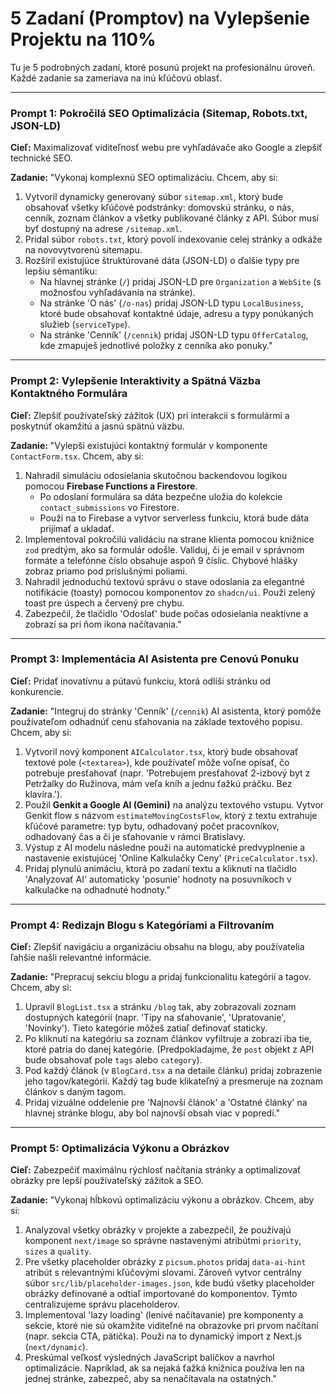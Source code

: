 # 5 Zadaní (Promptov) na Vylepšenie Projektu na 110%

Tu je 5 podrobných zadaní, ktoré posunú projekt na profesionálnu úroveň. Každé zadanie sa zameriava na inú kľúčovú oblasť.

---

### Prompt 1: Pokročilá SEO Optimalizácia (Sitemap, Robots.txt, JSON-LD)

**Cieľ:** Maximalizovať viditeľnosť webu pre vyhľadávače ako Google a zlepšiť technické SEO.

**Zadanie:**
"Vykonaj komplexnú SEO optimalizáciu. Chcem, aby si:
1.  Vytvoril dynamicky generovaný súbor `sitemap.xml`, ktorý bude obsahovať všetky kľúčové podstránky: domovskú stránku, o nás, cenník, zoznam článkov a všetky publikované články z API. Súbor musí byť dostupný na adrese `/sitemap.xml`.
2.  Pridal súbor `robots.txt`, ktorý povolí indexovanie celej stránky a odkáže na novovytvorenú sitemapu.
3.  Rozšíril existujúce štruktúrované dáta (JSON-LD) o ďalšie typy pre lepšiu sémantiku:
    *   Na hlavnej stránke (`/`) pridaj JSON-LD pre `Organization` a `WebSite` (s možnosťou vyhľadávania na stránke).
    *   Na stránke 'O nás' (`/o-nas`) pridaj JSON-LD typu `LocalBusiness`, ktoré bude obsahovať kontaktné údaje, adresu a typy ponúkaných služieb (`serviceType`).
    *   Na stránke 'Cenník' (`/cennik`) pridaj JSON-LD typu `OfferCatalog`, kde zmapuješ jednotlivé položky z cenníka ako ponuky."

---

### Prompt 2: Vylepšenie Interaktivity a Spätná Väzba Kontaktného Formulára

**Cieľ:** Zlepšiť používateľský zážitok (UX) pri interakcii s formulármi a poskytnúť okamžitú a jasnú spätnú väzbu.

**Zadanie:**
"Vylepši existujúci kontaktný formulár v komponente `ContactForm.tsx`. Chcem, aby si:
1.  Nahradil simuláciu odosielania skutočnou backendovou logikou pomocou **Firebase Functions a Firestore**.
    *   Po odoslaní formulára sa dáta bezpečne uložia do kolekcie `contact_submissions` vo Firestore.
    *   Použi na to Firebase a vytvor serverless funkciu, ktorá bude dáta prijímať a ukladať.
2.  Implementoval pokročilú validáciu na strane klienta pomocou knižnice `zod` predtým, ako sa formulár odošle. Validuj, či je email v správnom formáte a telefónne číslo obsahuje aspoň 9 číslic. Chybové hlášky zobraz priamo pod príslušnými poliami.
3.  Nahradil jednoduchú textovú správu o stave odoslania za elegantné notifikácie (toasty) pomocou komponentov zo `shadcn/ui`. Použi zelený toast pre úspech a červený pre chybu.
4.  Zabezpečil, že tlačidlo 'Odoslať' bude počas odosielania neaktívne a zobrazí sa pri ňom ikona načítavania."

---

### Prompt 3: Implementácia AI Asistenta pre Cenovú Ponuku

**Cieľ:** Pridať inovatívnu a pútavú funkciu, ktorá odlíši stránku od konkurencie.

**Zadanie:**
"Integruj do stránky 'Cenník' (`/cennik`) AI asistenta, ktorý pomôže používateľom odhadnúť cenu sťahovania na základe textového popisu. Chcem, aby si:
1.  Vytvoril nový komponent `AICalculator.tsx`, ktorý bude obsahovať textové pole (`<textarea>`), kde používateľ môže voľne opísať, čo potrebuje presťahovať (napr. 'Potrebujem presťahovať 2-izbový byt z Petržalky do Ružinova, mám veľa kníh a jednu ťažkú práčku. Bez klavíra.').
2.  Použil **Genkit a Google AI (Gemini)** na analýzu textového vstupu. Vytvor Genkit flow s názvom `estimateMovingCostsFlow`, ktorý z textu extrahuje kľúčové parametre: typ bytu, odhadovaný počet pracovníkov, odhadovaný čas a či je sťahovanie v rámci Bratislavy.
3.  Výstup z AI modelu následne použi na automatické predvyplnenie a nastavenie existujúcej 'Online Kalkulačky Ceny' (`PriceCalculator.tsx`).
4.  Pridaj plynulú animáciu, ktorá po zadaní textu a kliknutí na tlačidlo 'Analyzovať AI' automaticky 'posunie' hodnoty na posuvníkoch v kalkulačke na odhadnuté hodnoty."

---

### Prompt 4: Redizajn Blogu s Kategóriami a Filtrovaním

**Cieľ:** Zlepšiť navigáciu a organizáciu obsahu na blogu, aby používatelia ľahšie našli relevantné informácie.

**Zadanie:**
"Prepracuj sekciu blogu a pridaj funkcionalitu kategórií a tagov. Chcem, aby si:
1.  Upravil `BlogList.tsx` a stránku `/blog` tak, aby zobrazovali zoznam dostupných kategórií (napr. 'Tipy na sťahovanie', 'Upratovanie', 'Novinky'). Tieto kategórie môžeš zatiaľ definovať staticky.
2.  Po kliknutí na kategóriu sa zoznam článkov vyfiltruje a zobrazí iba tie, ktoré patria do danej kategórie. (Predpokladajme, že `post` objekt z API bude obsahovať pole `tags` alebo `category`).
3.  Pod každý článok (v `BlogCard.tsx` a na detaile článku) pridaj zobrazenie jeho tagov/kategórií. Každý tag bude klikateľný a presmeruje na zoznam článkov s daným tagom.
4.  Pridaj vizuálne oddelenie pre 'Najnovší článok' a 'Ostatné články' na hlavnej stránke blogu, aby bol najnovší obsah viac v popredí."

---

### Prompt 5: Optimalizácia Výkonu a Obrázkov

**Cieľ:** Zabezpečiť maximálnu rýchlosť načítania stránky a optimalizovať obrázky pre lepší používateľský zážitok a SEO.

**Zadanie:**
"Vykonaj hĺbkovú optimalizáciu výkonu a obrázkov. Chcem, aby si:
1.  Analyzoval všetky obrázky v projekte a zabezpečil, že používajú komponent `next/image` so správne nastavenými atribútmi `priority`, `sizes` a `quality`.
2.  Pre všetky placeholder obrázky z `picsum.photos` pridaj `data-ai-hint` atribút s relevantnými kľúčovými slovami. Zároveň vytvor centrálny súbor `src/lib/placeholder-images.json`, kde budú všetky placeholder obrázky definované a odtiaľ importované do komponentov. Týmto centralizujeme správu placeholderov.
3.  Implementoval 'lazy loading' (lenivé načítavanie) pre komponenty a sekcie, ktoré nie sú okamžite viditeľné na obrazovke pri prvom načítaní (napr. sekcia CTA, pätička). Použi na to dynamický import z Next.js (`next/dynamic`).
4.  Preskúmal veľkosť výsledných JavaScript balíčkov a navrhol optimalizácie. Napríklad, ak sa nejaká ťažká knižnica používa len na jednej stránke, zabezpeč, aby sa nenačítavala na ostatných."
